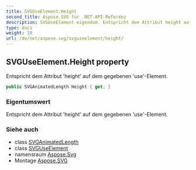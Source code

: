 ```yaml
---
title: SVGUseElement.Height
second_title: Aspose.SVG für .NET-API-Referenz
description: SVGUseElement eigendom. Entspricht dem Attribut height auf dem gegebenen useElement.
type: docs
weight: 10
url: /de/net/aspose.svg/svguseelement/height/
---
```

## SVGUseElement.Height property

Entspricht dem Attribut 'height' auf dem gegebenen 'use'-Element.

```csharp
public SVGAnimatedLength Height { get; }
```

### Eigentumswert

Entspricht dem Attribut 'height' auf dem gegebenen 'use'-Element.

### Siehe auch

* class [SVGAnimatedLength](../../../aspose.svg.datatypes/svganimatedlength/)
* class [SVGUseElement](../)
* namensraum [Aspose.Svg](../../svguseelement/)
* Montage [Aspose.SVG](../../../)



